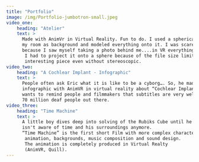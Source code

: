 ```yaml
---
title: "Portfolio"
image: /img/Portfolio-jumbotron-small.jpeg
video_one:
    heading: "Atelier"
    text: >
      Made with AnimVr in Virtual Reality. Fun to do. I used a spherical photograph of 
      my room as background and modeled everything onto it. I was scared a couple of times 
      because I saw myself taking a photo behind me....in VR everything is a bit confusing ...
       I had to project it onto a sphere because of the file size limit of Sketchfab, but still 
       interesting piece even without stereoscopic.
video_two:
    heading: "A Cochlear Implant - Infographic"
    text: >
      People often ask Eric what it is like to be a cyborg…. So, he made this short 
      infographic with AnimVR in virtual reality about “Cochlear Implants”. He also 
      wants to remind people and filmmakers that subtitles are very welcome for the 
      70 million deaf people out there.
video_three:
    heading: "Time Machine"
    text: >
      A little boy dives deep into solving of the Rubiks Cube until he 
      isn't aware of time and his surroundings anymore. 
      “Time Machine” is the first short Film with more complex character
       animation, backgrounds, music composition and sound design. 
       The animation is completely produced in Virtual Realty 
       (AnimVR, Quill).
---
```

